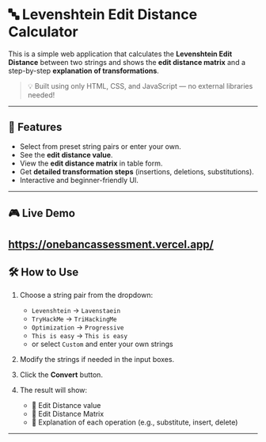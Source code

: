 # 🔤 Levenshtein Edit Distance Calculator

This is a simple web application that calculates the **Levenshtein Edit Distance** between two strings and shows the **edit distance matrix** and a step-by-step **explanation of transformations**.

> 💡 Built using only HTML, CSS, and JavaScript — no external libraries needed!

---

## 🚀 Features

- Select from preset string pairs or enter your own.
- See the **edit distance value**.
- View the **edit distance matrix** in table form.
- Get **detailed transformation steps** (insertions, deletions, substitutions).
- Interactive and beginner-friendly UI.

---

## 🎮 Live Demo
https://onebancassessment.vercel.app/
---

## 🛠️ How to Use

1. Choose a string pair from the dropdown:
   - `Levenshtein` → `Lavenstaein`
   - `TryHackMe` → `TriHackingMe`
   - `Optimization` → `Progressive`
   - `This is easy` → `This is easy`
   - or select `Custom` and enter your own strings

2. Modify the strings if needed in the input boxes.

3. Click the **Convert** button.

4. The result will show:
   - 🔢 Edit Distance value
   - 🧮 Edit Distance Matrix
   - 🧾 Explanation of each operation (e.g., substitute, insert, delete)

---
